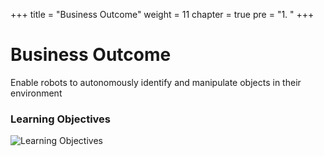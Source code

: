 +++
title = "Business Outcome"
weight = 11
chapter = true
pre = "1. "
+++

# Business Outcome

Enable robots to autonomously identify and manipulate objects in their environment

### Learning Objectives

![Learning Objectives](/slides/learning-objectives.png?classes=border)
